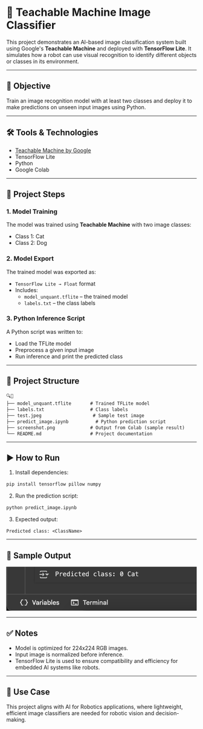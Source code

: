 # 🤖 Teachable Machine Image Classifier

This project demonstrates an AI-based image classification system built using Google's **Teachable Machine** and deployed with **TensorFlow Lite**. It simulates how a robot can use visual recognition to identify different objects or classes in its environment.

---

## 🌟 Objective

Train an image recognition model with at least two classes and deploy it to make predictions on unseen input images using Python.

---

## 🛠️ Tools & Technologies

- [Teachable Machine by Google](https://teachablemachine.withgoogle.com/)
- TensorFlow Lite
- Python
- Google Colab

---

## 🧪 Project Steps

### 1. Model Training

The model was trained using **Teachable Machine** with two image classes:

- Class 1: Cat
- Class 2: Dog

### 2. Model Export

The trained model was exported as:

- `TensorFlow Lite → Float` format
- Includes:
  - `model_unquant.tflite` – the trained model
  - `labels.txt` – the class labels

### 3. Python Inference Script

A Python script was written to:

- Load the TFLite model
- Preprocess a given input image
- Run inference and print the predicted class

---

## 📂 Project Structure

```
🔍📂
├── model_unquant.tflite       # Trained TFLite model  
├── labels.txt                 # Class labels  
├── test.jpeg                   # Sample test image  
├── predict_image.ipynb          # Python prediction script  
├── screenshot.png             # Output from Colab (sample result)  
└── README.md                  # Project documentation  
```

---

## ▶️ How to Run

1. Install dependencies:

```bash
pip install tensorflow pillow numpy
```

2. Run the prediction script:

```bash
python predict_image.ipynb
```

3. Expected output:

```
Predicted class: <ClassName>
```

---

## 📸 Sample Output

![Sample Output](screenshot.jpg)

---

## ✅ Notes

- Model is optimized for 224x224 RGB images.
- Input image is normalized before inference.
- TensorFlow Lite is used to ensure compatibility and efficiency for embedded AI systems like robots.

---

## 📍 Use Case

This project aligns with AI for Robotics applications, where lightweight, efficient image classifiers are needed for robotic vision and decision-making.
